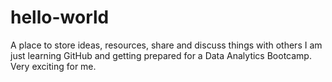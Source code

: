 # hello-world
A place to store ideas, resources, share and discuss things with others
I am just learning GitHub and getting prepared for a Data Analytics Bootcamp.  Very exciting for me.
